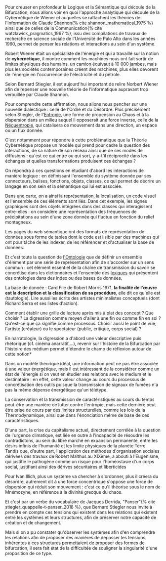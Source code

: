 Pour creuser en profondeur la Logique et la Sémantique qui découle de la Bifurcation, nous allons voir en quoi l'approche analytique qui découle de la Cybernétique de Wiener et auquelles se rattachent les théories de l'Information de Claude Shannon{% cite shannon_mathematical_1975 %} ainsi que de celles de la Communication{% cite watzlawick_pragmatics_1967 %}, issu des compilations de travaux de recherche en science sociale de l'Université de Palo Alto dans les années 1960, permet de penser les relations et interactions au sein d'un système.

Robert Wiener était un spécialiste de l'énergie et qui a travaillé sur la notion de **cybernétique**, il montre comment les machines nous ont fait sortir de limites physiques des humains, un camion équivaut à 10 000 jambes, mais plus les sociétés contemporaines créent des machines, plus elles dévorent de l'énergie en l'occurrence de l'électricité et du pétrole.

Selon Bernard Stiegler, il est aujourd'hui important de relire Norbert Wiener afin de repenser une nouvelle théorie de l'informatique aupravant trop verouillée par Claude Shannon.

Pour comprendre cette affirmation, nous allons nous pencher sur une nouvelle dialectique : celle de l'Ordre et du Désordre. Plus précisément selon Stiegler, de l'[Entropie]((https://bifurcation.etxetxe.fr/7-annexes/lexique/)), une forme de propension au Chaos et à la dispersion dans un milieu auquel il opposerait une force inverse, celle de la [Néguentropie]((https://bifurcation.etxetxe.fr/7-annexes/lexique/)), qui catalisera ce mouvement dans une direction, un espace ou un flux donnée.

C'est notamment pour répondre à cette problématique que la Théorie Cybernétique propose un modèle qui prend pour cadre la question des interactions, de sa nature de son réseau ainsi que de ses modes de diffusions : qu'est ce qui entre ou qui sort, y-a-t'il réciprocité dans les échanges et quelles transformations produisent ces échanges ?

On répondra à ces questions en étudiant d'abord les interactions de manière logique : en définissant l'ensemble du système donnée par ses connecteurs, balises, fonctions, objets, classes, ce qui permet de décrire un langage en son sein et la sémantique qui lui est associée.

Dans une carte, on a ainsi la représentation, la localisation, un code visuel et l'ensemble de ces éléments sont liés. Dans cet exemple, les signes graphiques sont des objets intégrées dans des classes qui interagissent entre-elles : on considère une représentation des fréquences de précipitations au sein d'une zone donnée qui fluctue en fonction du relief montagneux.

Les pages du web sémantique ont des formats de représentation de données sous forme de tables dont le code est lisible par des machines qui ont pour tâche de les indexer, de les référencer et d'actualiser la base de données.

Et c'est toute la question de [l'Ontologie](https://bifurcation.etxetxe.fr/7-annexes/lexique/) que de définir un ensemble d'élément par une série de représentation afin de s'accorder sur un sens commun : cet élément essentiel de la chaîne de transmission du savoir se concrétise dans les dictionnaires et l'ensemble des [lexiques](https://bifurcation.etxetxe.fr/7-annexes/lexique/) qui présentent des ontologies dans des index ou des bases de données.

La base de donnée : Card File de Robert Morris 1971, **la finalité de l'œuvre est la description et la classification de sa procédure**, elle dit ce qu'elle est (tautologie). Lire aussi les écrits des artistes minimalistes conceptuels (dont Richard Serra et ses listes d'action).

Comment établir une grille de lecture après mis à plat des concept ? Que choisir ? La digression comme moyen d'aller à une fin ou comme fin en soi ? Qu'est-ce que ça signifie comme processus. Choisir aussi le point de vue, l'artiste (créateur) ou le spectateur (public, critique, corps social) ?

En narratologie, la digression a d'abord une valeur descriptive puis rhétorique (cf. cinéma anarratif,...), revenir sur l'histoire de la Bifurcation par l'histoire des médium permet d'étendre le champ de réflexion autour de cette notion*

Dans un modèle théorique idéal, une information peut ne pas être associée à une valeur énergétique, mais il est intéressant de la considérer comme un état de l'énergie si on veut en étudier ses relations avec le medium et le destinataire : en effet, cette valeur change au cours du processus de concrétisation des outils puisque la transmission de signaux de fumées n'a pas la même dépense énergétique qu'un télétype.

La conservation et la transmission de caractéristiques au cours du temps peut-être une manière de lutter contre l'entropie, mais cette dernière peut être prise de cours par des limites structurelles, comme les lois de la Thermodynamique, ainsi que dans l'énonciation même de base de ces caractéristiques.

D'une part, la crise du capitalisme actuel, directement corrélée à la question de l'urgence climatique, est liée en outre à l'incapacité de résoudre les contradictons, au sein du libre marché en expansion permanente, entre les désirs infinis de l'humanité et les limite physiques de la planète Terre. Tandis que, d'autre part, l'application des méthodes d'organisation sociales dérivées des travaux de Robert Malthus au XIXème, a abouti à l'Eugénisme, qui justifie le pathogène comme un risque pour l'homéostasie d'un corps social, justifiant ainsi des dérives sécuritaires et liberticides

Pour Ivan Illich, plus un système va chercher à s'ordonner, plus il créera du désordre, autrement dit à une force concentrique s'oppose une force de dispersion qui réduit son mouvement : c'est ce qu'il théorise sous le nom de Mnémozyne, en référence à la divinité grecque du chaos.

Et c'est par un verbe du vocabulaire de Jacques Derrida, "Panser"{% cite stiegler_quappelle-t-panser_2018 %}, que Bernard Stiegler nous invite à prendre en compte ces tensions qui existent dans les relations qui existent entre les systèmes et leurs structures, afin de préserver notre capacité de création et de changement.

Mais si on a pu constater qu'observer les systèmes afin d'en comprendre les relations afin de proposer des manières de dépasser les tensions inhérentes à ces structures permettaient de proposer des formes de bifurcation, il sera fait état de la difficultée de souligner la singularité d'une proposition de ce type.
